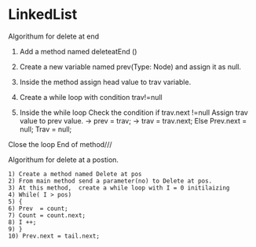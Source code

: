 # LinkedList

Algorithum for delete at end

1) Add a method named deleteatEnd ()
2) Create a new variable named prev(Type: Node)  and assign it as null.
3) Inside the method assign head value to trav variable.
4) Create a while loop with condition trav!=null

1) Inside the while loop 
Check the condition if trav.next !=null Assign trav value to prev value. -> prev = trav; -> trav = trav.next; Else Prev.next = null; Trav = null;

Close the loop End of method///




Algorithum for delete at a postion.

	1) Create a method named Delete at pos 
	2) From main method send a parameter(no) to Delete at pos.
	3) At this method,  create a while loop with I = 0 initilaizing 
	4) While( I > pos)
	5) {
	6) Prev  = count;
	7) Count = count.next;
	8) I ++;
	9) }
	10) Prev.next = tail.next;

